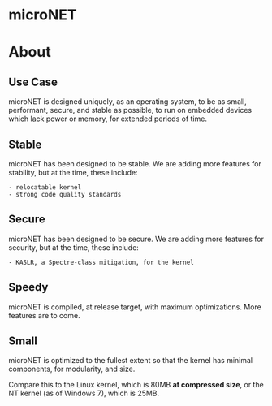 # microNET

# About
## Use Case
microNET is designed uniquely, as an operating system, to be as small, performant, secure, and stable as possible, to run on embedded devices which lack power or memory, for extended periods of time.

## Stable
microNET has been designed to be stable. We are adding more features for stability, but at the time, these include:

    - relocatable kernel
    - strong code quality standards

## Secure
microNET has been designed to be secure. We are adding more features for security, but at the time, these include:

    - KASLR, a Spectre-class mitigation, for the kernel

## Speedy
microNET is compiled, at release target, with maximum optimizations. More features are to come.

## Small
microNET is optimized to the fullest extent so that the kernel has minimal components, for modularity, and size.

Compare this to the Linux kernel, which is 80MB **at compressed size**, or the NT kernel (as of Windows 7), which is 25MB.